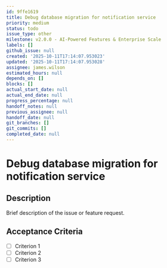 ```yaml
---
id: 9ffe1619
title: Debug database migration for notification service
priority: medium
status: todo
issue_type: other
milestone: v2.0.0 - AI-Powered Features & Enterprise Scale
labels: []
github_issue: null
created: '2025-10-11T17:14:07.953023'
updated: '2025-10-11T17:14:07.953028'
assignee: james.wilson
estimated_hours: null
depends_on: []
blocks: []
actual_start_date: null
actual_end_date: null
progress_percentage: null
handoff_notes: null
previous_assignee: null
handoff_date: null
git_branches: []
git_commits: []
completed_date: null
---
```


# Debug database migration for notification service

## Description

Brief description of the issue or feature request.

## Acceptance Criteria

- [ ] Criterion 1
- [ ] Criterion 2
- [ ] Criterion 3